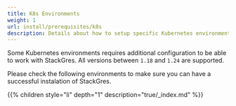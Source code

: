 ```yaml
---
title: K8s Environments
weight: 1
url: install/prerequisites/k8s
description: Details about how to setup specific Kubernetes environments to work with StackGres.
---
```


Some Kubernetes environments requires additional configuration to be able to work with StackGres. All versions between `1.18` and `1.24` are supported.

Please check the following environments to make sure you can have a successful instalation of StackGres.

{{% children style="li" depth="1" description="true/_index.md" %}}
